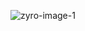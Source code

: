 ![zyro-image-_1_](https://github.com/nurabdullah/GithubUserSearchApp/assets/48687868/764a5b2f-3e38-428f-bac8-b345e7a95550)
